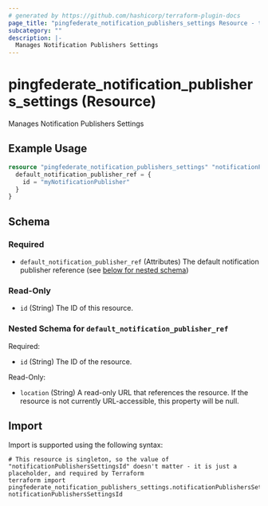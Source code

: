 ```yaml
---
# generated by https://github.com/hashicorp/terraform-plugin-docs
page_title: "pingfederate_notification_publishers_settings Resource - terraform-provider-pingfederate"
subcategory: ""
description: |-
  Manages Notification Publishers Settings
---
```


# pingfederate_notification_publishers_settings (Resource)

Manages Notification Publishers Settings

## Example Usage

```terraform
resource "pingfederate_notification_publishers_settings" "notificationPublishersSettingsExample" {
  default_notification_publisher_ref = {
    id = "myNotificationPublisher"
  }
}
```

<!-- schema generated by tfplugindocs -->
## Schema

### Required

- `default_notification_publisher_ref` (Attributes) The default notification publisher reference (see [below for nested schema](#nestedatt--default_notification_publisher_ref))

### Read-Only

- `id` (String) The ID of this resource.

<a id="nestedatt--default_notification_publisher_ref"></a>
### Nested Schema for `default_notification_publisher_ref`

Required:

- `id` (String) The ID of the resource.

Read-Only:

- `location` (String) A read-only URL that references the resource. If the resource is not currently URL-accessible, this property will be null.

## Import

Import is supported using the following syntax:

```shell
# This resource is singleton, so the value of "notificationPublishersSettingsId" doesn't matter - it is just a placeholder, and required by Terraform
terraform import pingfederate_notification_publishers_settings.notificationPublishersSettingsExample notificationPublishersSettingsId
```

